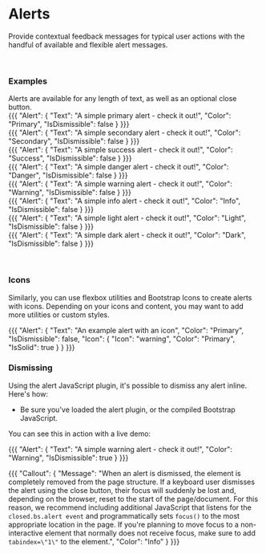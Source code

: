 # Alerts

<p class="lead mb-2">Provide contextual feedback messages for typical user actions with the handful of available and flexible alert messages.</p>
<br />

### Examples

Alerts are available for any length of text, as well as an optional close button.
<br />
{{{
  "Alert": {
    "Text": "A simple primary alert - check it out!",
    "Color": "Primary",
    "IsDismissible": false
  }
}}}
<br />
{{{
  "Alert": {
    "Text": "A simple secondary alert - check it out!",
    "Color": "Secondary",
    "IsDismissible": false
  }
}}}
<br />
{{{
  "Alert": {
    "Text": "A simple success alert - check it out!",
    "Color": "Success",
    "IsDismissible": false
  }
}}}
<br />
{{{
  "Alert": {
    "Text": "A simple danger alert - check it out!",
    "Color": "Danger",
    "IsDismissible": false
  }
}}}
<br />
{{{
  "Alert": {
    "Text": "A simple warning alert - check it out!",
    "Color": "Warning",
    "IsDismissible": false
  }
}}}
<br />
{{{
  "Alert": {
    "Text": "A simple info alert - check it out!",
    "Color": "Info",
    "IsDismissible": false
  }
}}}
<br />
{{{
  "Alert": {
    "Text": "A simple light alert - check it out!",
    "Color": "Light",
    "IsDismissible": false
  }
}}}
<br />
{{{
  "Alert": {
    "Text": "A simple dark alert - check it out!",
    "Color": "Dark",
    "IsDismissible": false
  }
}}}

<br />

### Icons

Similarly, you can use flexbox utilities and Bootstrap Icons to create alerts with icons. Depending on your icons and content, you may want to add more utilities or custom styles.
<br />

{{{
  "Alert": {
    "Text": "An example alert with an icon",
    "Color": "Primary",
    "IsDismissible": false,
    "Icon": {
        "Icon": "warning",
        "Color": "Primary",
        "IsSolid": true
    }
  }
}}}
<br />

### Dismissing

Using the alert JavaScript plugin, it's possible to dismiss any alert inline. Here's how:
<br />
* Be sure you've loaded the alert plugin, or the compiled Bootstrap JavaScript.

You can see this in action with a live demo:
<br />

{{{
  "Alert": {
    "Text": "A simple warning alert - check it out!",
    "Color": "Warning",
    "IsDismissible": true
  }
}}}
<br />

{{{
  "Callout": {
    "Message": "When an alert is dismissed, the element is completely removed from the page structure. If a keyboard user dismisses the alert using the close button, their focus will suddenly be lost and, depending on the browser, reset to the start of the page/document. For this reason, we recommend including additional JavaScript that listens for the `closed.bs.alert event` and programmatically sets `focus()` to the most appropriate location in the page. If you're planning to move focus to a non-interactive element that normally does not receive focus, make sure to add `tabindex=\"1\"` to the element.",
    "Color": "Info"
  }
}}}